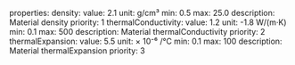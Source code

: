 properties:
  density:
    value: 2.1
    unit: g/cm³
    min: 0.5
    max: 25.0
    description: Material density
    priority: 1
  thermalConductivity:
    value: 1.2
    unit: -1.8 W/(m·K)
    min: 0.1
    max: 500
    description: Material thermalConductivity
    priority: 2
  thermalExpansion:
    value: 5.5
    unit: × 10⁻⁶ /°C
    min: 0.1
    max: 100
    description: Material thermalExpansion
    priority: 3
